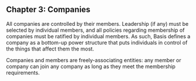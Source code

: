 ## Chapter 3: Companies

All companies are controlled by their members. Leadership (if any) must be selected by individual members, and all policies regarding membership of companies must be ratified by individual members. As such, Basis defines a company as a bottom-up power structure that puts individuals in control of the things that affect them the most.

Companies and members are freely-associating entities: any member or company can join any company as long as they meet the membership requirements.


